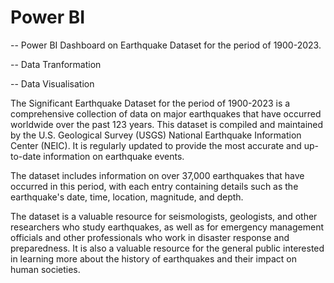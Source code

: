 # Power BI


 -- Power BI Dashboard on Earthquake Dataset for the period of 1900-2023.
 
 -- Data Tranformation
 
 -- Data Visualisation

The Significant Earthquake Dataset for the period of 1900-2023 is a comprehensive collection of data on major earthquakes that have occurred worldwide over
the past 123 years. This dataset is compiled and maintained by the U.S. Geological Survey (USGS) National Earthquake Information Center (NEIC). 
It is regularly updated to provide the most accurate and up-to-date information on earthquake events.

The dataset includes information on over 37,000 earthquakes that have occurred in this period, with each entry containing details such as the earthquake's date, 
time, location, magnitude, and depth.

The dataset is a valuable resource for seismologists, geologists, and other researchers who study earthquakes, as well as for emergency management 
officials and other professionals who work in disaster response and preparedness. It is also a valuable resource for the general public interested in 
learning more about the history of earthquakes and their impact on human societies.
